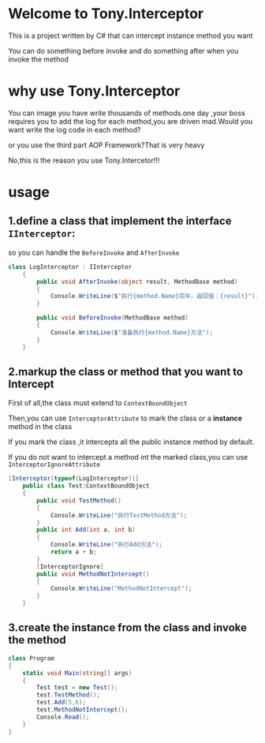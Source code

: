# Welcome to Tony.Interceptor

This is a project written by C# that can intercept instance method you want

You can do something before invoke and do something after  when you invoke the method

# why use Tony.Interceptor

You can image you have write thousands of methods.one day ,your boss requires you to add the log for each method,you are driven mad.Would you want write the log code in each method?

or you use the third part AOP Framework?That is very heavy

No,this is the reason you use Tony.Intercetor!!!

# usage

## 1.define a class that implement the interface `IInterceptor`:

so you can handle the `BeforeInvoke` and `AfterInvoke`

```csharp
class LogInterceptor : IInterceptor
    {
        public void AfterInvoke(object result, MethodBase method)
        {
            Console.WriteLine($"执行{method.Name}完毕，返回值：{result}");
        }

        public void BeforeInvoke(MethodBase method)
        {
            Console.WriteLine($"准备执行{method.Name}方法");
        }
    }
```

## 2.markup the class or method that you want to Intercept

First of all,the class must extend to `ContextBoundObject`

Then,you can use `InterceptorAttribute` to mark the class or a **instance** method in the class

If you mark the class ,it intercepts all the public instance method by default.

If you do not want to intercept a method int the marked class,you can use `InterceptorIgnoreAttribute`

```csharp
[Interceptor(typeof(LogInterceptor))]
    public class Test:ContextBoundObject
    {
        public void TestMethod()
        {
            Console.WriteLine("执行TestMethod方法");
        }
        public int Add(int a, int b)
        {
            Console.WriteLine("执行Add方法");
            return a + b;
        }
        [InterceptorIgnore]
        public void MethodNotIntercept()
        {
            Console.WriteLine("MethodNotIntercept");
        }
    }
```

## 3.create the instance from the class and invoke the method

```csharp
class Program
{
    static void Main(string[] args)
    {
        Test test = new Test();
        test.TestMethod();
        test.Add(5,6);
        test.MethodNotIntercept();
        Console.Read();
    }
}
```



